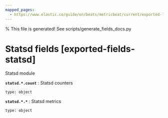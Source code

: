 ```yaml
---
mapped_pages:
  - https://www.elastic.co/guide/en/beats/metricbeat/current/exported-fields-statsd.html
---
```


% This file is generated! See scripts/generate_fields_docs.py

# Statsd fields [exported-fields-statsd]

Statsd module

**`statsd.*.count`**
:   Statsd counters

    type: object


**`statsd.*.*`**
:   Statsd metrics

    type: object


